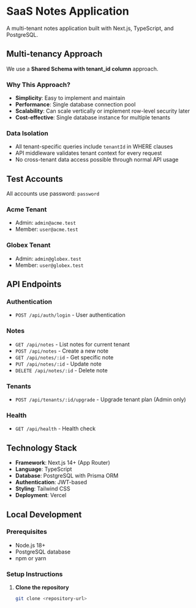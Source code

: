 # SaaS Notes Application

A multi-tenant notes application built with Next.js, TypeScript, and PostgreSQL.

## Multi-tenancy Approach

We use a **Shared Schema with tenant_id column** approach.

### Why This Approach?

- **Simplicity**: Easy to implement and maintain
- **Performance**: Single database connection pool
- **Scalability**: Can scale vertically or implement row-level security later
- **Cost-effective**: Single database instance for multiple tenants

### Data Isolation

- All tenant-specific queries include `tenantId` in WHERE clauses
- API middleware validates tenant context for every request
- No cross-tenant data access possible through normal API usage

## Test Accounts

All accounts use password: `password`

### Acme Tenant

- Admin: `admin@acme.test`
- Member: `user@acme.test`

### Globex Tenant

- Admin: `admin@globex.test`
- Member: `user@globex.test`

## API Endpoints

### Authentication

- `POST /api/auth/login` - User authentication

### Notes

- `GET /api/notes` - List notes for current tenant
- `POST /api/notes` - Create a new note
- `GET /api/notes/:id` - Get specific note
- `PUT /api/notes/:id` - Update note
- `DELETE /api/notes/:id` - Delete note

### Tenants

- `POST /api/tenants/:id/upgrade` - Upgrade tenant plan (Admin only)

### Health

- `GET /api/health` - Health check

## Technology Stack

- **Framework**: Next.js 14+ (App Router)
- **Language**: TypeScript
- **Database**: PostgreSQL with Prisma ORM
- **Authentication**: JWT-based
- **Styling**: Tailwind CSS
- **Deployment**: Vercel

## Local Development

### Prerequisites

- Node.js 18+
- PostgreSQL database
- npm or yarn

### Setup Instructions

1. **Clone the repository**

   ```bash
   git clone <repository-url>
